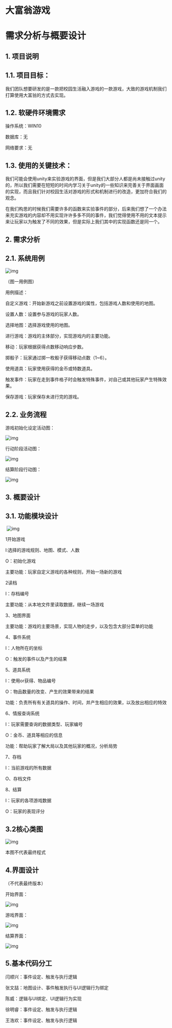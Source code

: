 # 大富翁游戏

# 需求分析与概要设计

 

## 1.  项目说明

## 1.1. 项目目标：

我们团队想要研发的是一款把校园生活融入游戏的一款游戏，大致的游戏机制我们打算使用大富翁的方式去实现。

## 1.2. 软硬件环境需求

操作系统：WIN10

数据库：无

网络要求：无

## 1.3. 使用的关键技术：

 

我们可能会使用unity来实验游戏的界面，但是我们大部分人都是尚未接触过unity的，所以我们需要在短短的时间内学习关于unity的一些知识来完善关于界面画面的实现，而且我们针对校园生活对游戏的形式和机制进行的改造，更加符合我们的观念。

在我们构思的时候我们需要许多的函数来实验事件的部分，后来我们想了一个办法来充实游戏的内容却不用实现许许多多不同的事件，我们觉得使用不用的文本提示来让玩家以为触发了不同的效果，但是实际上我们其中的实现函数还是同一个。

 

## 2.  需求分析

## 2.1. 系统用例

![img](file:////Users/epicfs/Library/Group%20Containers/UBF8T346G9.Office/TemporaryItems/msohtmlclip/clip_image002.jpg)

（图一用例图）

用例描述：

自定义游戏：开始新游戏之前设置游戏的属性，包括游戏人数和使用的地图。

设置人数：设置参与游戏的玩家人数。

选择地图：选择游戏使用的地图。

进行游戏：游戏的主体部分，实现游戏内的主要功能。

移动：玩家根据获得点数移动响应步数。

掷骰子：玩家通过掷一枚骰子获得移动点数（1~6）。

使用道具：玩家使用获得的金币或特数道具。

触发事件：玩家在走到事件格子时会触发特殊事件，对自己或其他玩家产生特殊效果。

保存游戏：玩家保存未进行完的游戏。

 

## 2.2. 业务流程

游戏初始化设定活动图：

![img](file:////Users/epicfs/Library/Group%20Containers/UBF8T346G9.Office/TemporaryItems/msohtmlclip/clip_image004.jpg)

行动阶段活动图：

![img](file:////Users/epicfs/Library/Group%20Containers/UBF8T346G9.Office/TemporaryItems/msohtmlclip/clip_image006.jpg)

 

结算阶段行动图：

![img](file:////Users/epicfs/Library/Group%20Containers/UBF8T346G9.Office/TemporaryItems/msohtmlclip/clip_image008.jpg)

 

## 3.  概要设计

## 3.1. 功能模块设计

​    ![img](file:////Users/epicfs/Library/Group%20Containers/UBF8T346G9.Office/TemporaryItems/msohtmlclip/clip_image010.jpg)

 1开始游戏

  I:选择的游戏规则、地图、模式、人数

 O：初始化游戏

 主要功能：玩家自定义游戏的各种规则，开始一场新的游戏

 2读档

  I：存档编号

  主要功能：从本地文件里读取数据，继续一场游戏

  3、地图界面

  主要功能：游戏的主要场景，实现人物的走步，以及包含大部分菜单的功能

  4、事件系统

 I：人物所在的坐标

  O：触发的事件以及产生的结果

  5、道具系统

  I：使用or获得、物品编号

  O：物品数量的改变、产生的效果带来的结果

  功能：负责所有有关道具的操作、时间，并产生相应的效果，以及放出相应的特效

  6、情报查询系统

  I：玩家需要查询的数据类型、玩家编号

  O：金币、道具等相应的信息

  功能：帮助玩家了解大局以及其他玩家的概况，分析局势

  7、存档

  I：当前游戏的所有数据

  O、存档文件

  8、结算

  I：玩家的各项游戏数据

  O：玩家的表现评分

## 3.2核心类图

![img](file:////Users/epicfs/Library/Group%20Containers/UBF8T346G9.Office/TemporaryItems/msohtmlclip/clip_image012.jpg)

本图不代表最终程式

 

## 4.界面设计

（不代表最终版本）

开始界面：

![img](file:////Users/epicfs/Library/Group%20Containers/UBF8T346G9.Office/TemporaryItems/msohtmlclip/clip_image014.jpg)

游戏界面：

![img](file:////Users/epicfs/Library/Group%20Containers/UBF8T346G9.Office/TemporaryItems/msohtmlclip/clip_image016.jpg)

 

结算界面：

![img](file:////Users/epicfs/Library/Group%20Containers/UBF8T346G9.Office/TemporaryItems/msohtmlclip/clip_image018.jpg)

## 5.基本代码分工
闫顺兴：事件设定、触发与执行逻辑

张文喆：地图设计、事件触发执行与UI逻辑行为绑定

陈威：逻辑与UI绑定、UI逻辑行为实现

徐明睿：事件设定、触发与执行逻辑

王浩欢：事件设定、触发与执行逻辑
